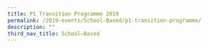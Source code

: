 ```yaml
---
title: P1 Transition Programme 2019
permalink: /2019-events/School-Based/p1-transition-programme/
description: ""
third_nav_title: School–Based
---
```

